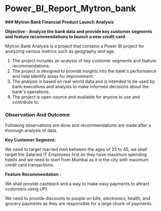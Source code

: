 # Power_BI_Report_Mytron_bank
**### Mytron Bank Financial Product Launch Analysis**

**Objective - Analyze the bank data and provide key customer segments and feature recommendations to launch a new credit card.**

Mytron Bank Analysis is a project that contains a Power BI project for analyzing various metrics such as geography and age. 

1. The project includes an analysis of key customer segments and feature recommendations. 
2. The project is designed to provide insights into the bank's performance and help identify areas for improvement.
3.  The analysis is based on real-world data and is intended to be used by bank executives and analysts to make informed decisions about the bank's operations. 
4. The project is open-source and available for anyone to use and contribute to.

### **Observation And Outcome**

Following observations are done and recommendations are made after a thorough analysis of data.

**Key Customer Segment:** 

We need to target married men between the ages of 25 to 45, we shall target the Salaried IT Employees first as they have maximum spending habits and we need to start from Mumbai as it is the city with maximum credit card transactions.

**Feature Recommendation :** 

We shall provide cashback and a way to make easy payments to attract customers using UPI.

We need to provide discounts to people on bills,  electronics, health, and grocery payments as they are responsible for a large chunk of payments.
